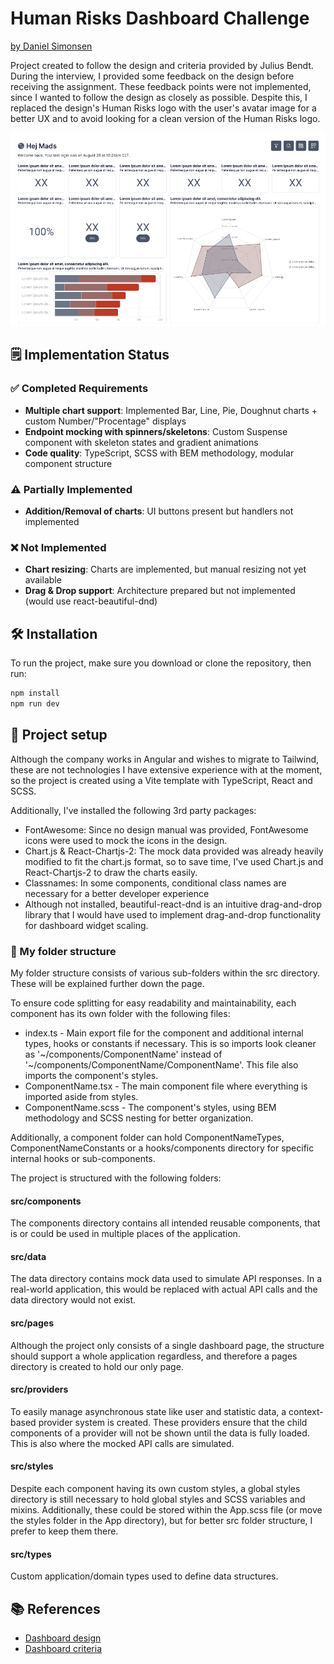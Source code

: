 # Human Risks Dashboard Challenge
[by Daniel Simonsen](https://danielsimonsen90-portfolio.netlify.app/)

Project created to follow the design and criteria provided by Julius Bendt. During the interview, I provided some feedback on the design before receiving the assignment. These feedback points were not implemented, since I wanted to follow the design as closely as possible.
Despite this, I replaced the design's Human Risks logo with the user's avatar image for a better UX and to avoid looking for a clean version of the Human Risks logo.

![Design preview](https://github.com/DanielSimonsen90/Dashboard/blob/main/resources/Design.png?raw=true)

## 🗒️ Implementation Status 

### ✅ Completed Requirements
- **Multiple chart support**: Implemented Bar, Line, Pie, Doughnut charts + custom Number/"Procentage" displays
- **Endpoint mocking with spinners/skeletons**: Custom Suspense component with skeleton states and gradient animations
- **Code quality**: TypeScript, SCSS with BEM methodology, modular component structure

### ⚠️ Partially Implemented
- **Addition/Removal of charts**: UI buttons present but handlers not implemented

### ❌ Not Implemented  
- **Chart resizing**: Charts are implemented, but manual resizing not yet available
- **Drag & Drop support**: Architecture prepared but not implemented (would use react-beautiful-dnd)

## 🛠️ Installation
To run the project, make sure you download or clone the repository, then run:
```bash
npm install
npm run dev
```

## 📁 Project setup
Although the company works in Angular and wishes to migrate to Tailwind, these are not technologies I have extensive experience with at the moment, so the project is created using a Vite template with TypeScript, React and SCSS.

Additionally, I've installed the following 3rd party packages:
* FontAwesome: Since no design manual was provided, FontAwesome icons were used to mock the icons in the design.
* Chart.js & React-Chartjs-2: The mock data provided was already heavily modified to fit the chart.js format, so to save time, I've used Chart.js and React-Chartjs-2 to draw the charts easily.
* Classnames: In some components, conditional class names are necessary for a better developer experience
* Although not installed, beautiful-react-dnd is an intuitive drag-and-drop library that I would have used to implement drag-and-drop functionality for dashboard widget scaling.

### 📁 My folder structure
My folder structure consists of various sub-folders within the src directory. These will be explained further down the page.

To ensure code splitting for easy readability and maintainability, each component has its own folder with the following files:
* index.ts - Main export file for the component and additional internal types, hooks or constants if necessary. This is so imports look cleaner as '~/components/ComponentName' instead of '~/components/ComponentName/ComponentName'. This file also imports the component's styles.
* ComponentName.tsx - The main component file where everything is imported aside from styles.
* ComponentName.scss - The component's styles, using BEM methodology and SCSS nesting for better organization.

Additionally, a component folder can hold ComponentNameTypes, ComponentNameConstants or a hooks/components directory for specific internal hooks or sub-components.

The project is structured with the following folders:

#### src/components
The components directory contains all intended reusable components, that is or could be used in multiple places of the application.

#### src/data
The data directory contains mock data used to simulate API responses. In a real-world application, this would be replaced with actual API calls and the data directory would not exist.

#### src/pages
Although the project only consists of a single dashboard page, the structure should support a whole application regardless, and therefore a pages directory is created to hold our only page.

#### src/providers
To easily manage asynchronous state like user and statistic data, a context-based provider system is created. These providers ensure that the child components of a provider will not be shown until the data is fully loaded. This is also where the mocked API calls are simulated.

#### src/styles
Despite each component having its own custom styles, a global styles directory is still necessary to hold global styles and SCSS variables and mixins.
Additionally, these could be stored within the App.scss file (or move the styles folder in the App directory), but for better src folder structure, I prefer to keep them there.

#### src/types
Custom application/domain types used to define data structures.

## 📚 References
* [Dashboard design](https://github.com/DanielSimonsen90/Dashboard/blob/main/resources/Design.png)
* [Dashboard criteria](https://github.com/DanielSimonsen90/Dashboard/blob/main/resources/Criteria.md)